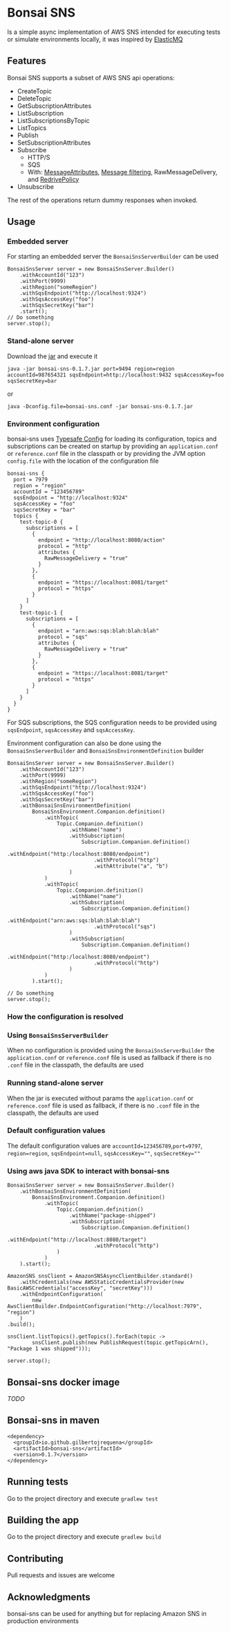 # Bonsai SNS

Is a simple async implementation of AWS SNS intended for executing tests or simulate environments locally, it was inspired by [ElasticMQ](https://github.com/softwaremill/elasticmq)

## Features

Bonsai SNS supports a subset of AWS SNS api operations:
* CreateTopic
* DeleteTopic
* GetSubscriptionAttributes
* ListSubscription
* ListSubscriptionsByTopic
* ListTopics
* Publish
* SetSubscriptionAttributes
* Subscribe
  * HTTP/S
  * SQS
  * With: [MessageAttributes](https://docs.aws.amazon.com/sns/latest/dg/sns-message-attributes.html), [Message filtering](https://docs.aws.amazon.com/sns/latest/dg/sns-subscription-filter-policies.html#subscription-filter-policy-constraints), RawMessageDelivery, and  [RedrivePolicy](https://docs.aws.amazon.com/sns/latest/dg/sns-dead-letter-queues.html)
* Unsubscribe

The rest of the operations return dummy responses when invoked.

## Usage
### Embedded server

For starting an embedded server the `BonsaiSnsServerBuilder` can be used
```
BonsaiSnsServer server = new BonsaiSnsServer.Builder()
    .withAccountId("123")
    .withPort(9999)
    .withRegion("someRegion")
    .withSqsEndpoint("http://localhost:9324")
    .withSqsAccessKey("foo")
    .withSqsSecretKey("bar")
    .start();
// Do something
server.stop();
```

### Stand-alone server

Download the [jar](https://repo1.maven.org/maven2/io/github/gilbertojrequena/bonsai-sns/0.1.7/bonsai-sns-0.1.7.jar) and execute it 

`java -jar bonsai-sns-0.1.7.jar port=9494 region=region accountId=987654321 sqsEndpoint=http://localhost:9432 sqsAccessKey=foo sqsSecretKey=bar`

or 

`java -Dconfig.file=bonsai-sns.conf -jar bonsai-sns-0.1.7.jar`

### Environment configuration
bonsai-sns uses [Typesafe Config](https://github.com/lightbend/config) for loading its configuration, topics and subscriptions can be created on startup by providing an `application.conf` 
or `reference.conf` file in the classpath or by providing the JVM option `config.file` with the location of the 
configuration file 

```
bonsai-sns {
  port = 7979
  region = "region"
  accountId = "123456789"
  sqsEndpoint = "http://localhost:9324"
  sqsAccessKey = "foo"
  sqsSecretKey = "bar"
  topics {
    test-topic-0 {
      subscriptions = [
        {
          endpoint = "http://localhost:8080/action"
          protocol = "http"
          attributes {
            RawMessageDelivery = "true"
          }
        },
        {
          endpoint = "https://localhost:8081/target"
          protocol = "https"
        }
      ]
    }
    test-topic-1 {
      subscriptions = [
        {
          endpoint = "arn:aws:sqs:blah:blah:blah"
          protocol = "sqs"
          attributes {
            RawMessageDelivery = "true"
          }
        },
        {
          endpoint = "https://localhost:8081/target"
          protocol = "https"
        }
      ]
    }
  }
}
```

For SQS subscriptions, the SQS configuration needs to be provided using `sqsEndpoint`, `sqsAccessKey` and `sqsAccessKey`.

Environment configuration can also be done using the `BonsaiSnsServerBuilder` and 
`BonsaiSnsEnvironmentDefinition` builder

```
BonsaiSnsServer server = new BonsaiSnsServer.Builder()
    .withAccountId("123")
    .withPort(9999)
    .withRegion("someRegion")
    .withSqsEndpoint("http://localhost:9324")
    .withSqsAccessKey("foo")
    .withSqsSecretKey("bar")
    .withBonsaiSnsEnvironmentDefinition(
        BonsaiSnsEnvironment.Companion.definition()
            .withTopic(
                Topic.Companion.definition()
                    .withName("name")
                    .withSubscription(
                        Subscription.Companion.definition()
                            .withEndpoint("http:/localhost:8080/endpoint")
                            .withProtocol("http")
                            .withAttribute("a", "b")
                    )
            )
            .withTopic(
                Topic.Companion.definition()
                    .withName("name")
                    .withSubscription(
                        Subscription.Companion.definition()
                            .withEndpoint("arn:aws:sqs:blah:blah:blah")
                            .withProtocol("sqs")
                    )
                    .withSubscription(
                        Subscription.Companion.definition()
                            .withEndpoint("http:/localhost:8080/endpoint")
                            .withProtocol("http")
                    )
            )
        ).start();

// Do something
server.stop();
```

### How the configuration is resolved

### Using `BonsaiSnsServerBuilder`

When no configuration is provided using the `BonsaiSnsServerBuilder` the `application.conf` or `reference.conf`
file is used as fallback if there is no `.conf` file in the classpath, the defaults are used

### Running stand-alone server

When the jar is executed without params the `application.conf` or `reference.conf`
file is used as fallback, if there is no `.conf` file in the classpath, the defaults are used 

### Default configuration values
The default configuration values are `accountId=123456789`,`port=9797`, 
`region=region`, `sqsEndpoint=null`, `sqsAccessKey=""`, `sqsSecretKey=""`

### Using aws java SDK to interact with bonsai-sns

```
BonsaiSnsServer server = new BonsaiSnsServer.Builder()
    .withBonsaiSnsEnvironmentDefinition(
        BonsaiSnsEnvironment.Companion.definition()
            .withTopic(
                Topic.Companion.definition()
                    .withName("package-shipped")
                    .withSubscription(
                        Subscription.Companion.definition()
                            .withEndpoint("http://localhost:8080/target")
                            .withProtocol("http")
                )
            )
    ).start();

AmazonSNS snsClient = AmazonSNSAsyncClientBuilder.standard()
    .withCredentials(new AWSStaticCredentialsProvider(new BasicAWSCredentials("accessKey", "secretKey")))
    .withEndpointConfiguration(
        new AwsClientBuilder.EndpointConfiguration("http://localhost:7979", "region")
    )
.build();

snsClient.listTopics().getTopics().forEach(topic ->
        snsClient.publish(new PublishRequest(topic.getTopicArn(), "Package 1 was shipped")));

server.stop();
```


## Bonsai-sns docker image

*TODO*

## Bonsai-sns in maven 

```
<dependency>
  <groupId>io.github.gilbertojrequena</groupId>
  <artifactId>bonsai-sns</artifactId>
  <version>0.1.7</version>
</dependency>
```

## Running tests

Go to the project directory and execute `gradlew test`

## Building the app

Go to the project directory and execute `gradlew build`

## Contributing
Pull requests and issues are welcome 

## Acknowledgments
bonsai-sns can be used for anything but for replacing Amazon SNS in production environments

